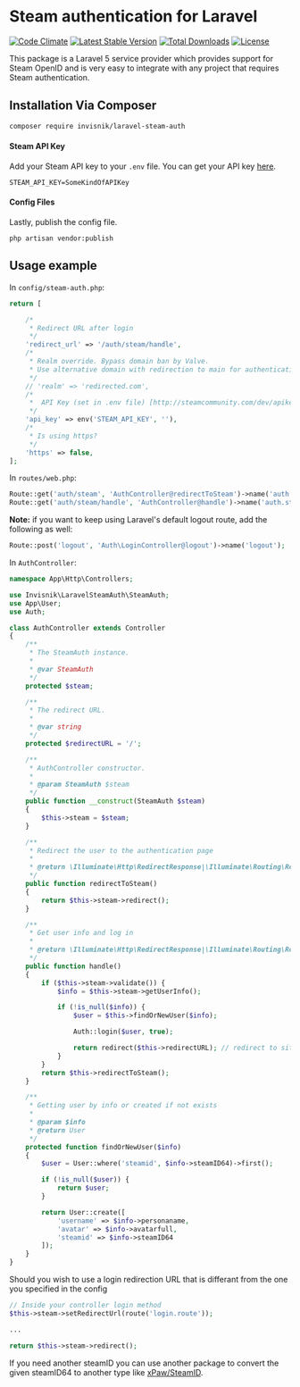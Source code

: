 # Steam authentication for Laravel
[![Code Climate](https://codeclimate.com/github/invisnik/laravel-steam-auth/badges/gpa.svg)](https://codeclimate.com/github/invisnik/laravel-steam-auth)
[![Latest Stable Version](https://img.shields.io/packagist/v/invisnik/laravel-steam-auth.svg)](https://packagist.org/packages/invisnik/laravel-steam-auth)
[![Total Downloads](https://img.shields.io/packagist/dt/invisnik/laravel-steam-auth.svg)](https://packagist.org/packages/invisnik/laravel-steam-auth)
[![License](https://img.shields.io/github/license/invisnik/laravel-steam-auth.svg)](https://packagist.org/packages/invisnik/laravel-steam-auth)

This package is a Laravel 5 service provider which provides support for Steam OpenID and is very easy to integrate with any project that requires Steam authentication.

## Installation Via Composer

```bash
composer require invisnik/laravel-steam-auth
```

#### Steam API Key

Add your Steam API key to your `.env` file. You can get your API key [here](http://steamcommunity.com/dev/apikey).

```
STEAM_API_KEY=SomeKindOfAPIKey
```

#### Config Files

Lastly, publish the config file.

```
php artisan vendor:publish
```
## Usage example
In `config/steam-auth.php`:
```php
return [

    /*
     * Redirect URL after login
     */
    'redirect_url' => '/auth/steam/handle',
    /*
     * Realm override. Bypass domain ban by Valve. 
     * Use alternative domain with redirection to main for authentication (banned by valve).
     */
    // 'realm' => 'redirected.com',
    /*
     *  API Key (set in .env file) [http://steamcommunity.com/dev/apikey]
     */
    'api_key' => env('STEAM_API_KEY', ''),
    /*
     * Is using https?
     */
    'https' => false,
];

```
In `routes/web.php`:
```php
Route::get('auth/steam', 'AuthController@redirectToSteam')->name('auth.steam');
Route::get('auth/steam/handle', 'AuthController@handle')->name('auth.steam.handle');
```
**Note:** if you want to keep using Laravel's default logout route, add the following as well:
```php
Route::post('logout', 'Auth\LoginController@logout')->name('logout');
```
In `AuthController`:
```php
namespace App\Http\Controllers;

use Invisnik\LaravelSteamAuth\SteamAuth;
use App\User;
use Auth;

class AuthController extends Controller
{
    /**
     * The SteamAuth instance.
     *
     * @var SteamAuth
     */
    protected $steam;

    /**
     * The redirect URL.
     *
     * @var string
     */
    protected $redirectURL = '/';

    /**
     * AuthController constructor.
     * 
     * @param SteamAuth $steam
     */
    public function __construct(SteamAuth $steam)
    {
        $this->steam = $steam;
    }

    /**
     * Redirect the user to the authentication page
     *
     * @return \Illuminate\Http\RedirectResponse|\Illuminate\Routing\Redirector
     */
    public function redirectToSteam()
    {
        return $this->steam->redirect();
    }

    /**
     * Get user info and log in
     *
     * @return \Illuminate\Http\RedirectResponse|\Illuminate\Routing\Redirector
     */
    public function handle()
    {
        if ($this->steam->validate()) {
            $info = $this->steam->getUserInfo();

            if (!is_null($info)) {
                $user = $this->findOrNewUser($info);

                Auth::login($user, true);

                return redirect($this->redirectURL); // redirect to site
            }
        }
        return $this->redirectToSteam();
    }

    /**
     * Getting user by info or created if not exists
     *
     * @param $info
     * @return User
     */
    protected function findOrNewUser($info)
    {
        $user = User::where('steamid', $info->steamID64)->first();

        if (!is_null($user)) {
            return $user;
        }

        return User::create([
            'username' => $info->personaname,
            'avatar' => $info->avatarfull,
            'steamid' => $info->steamID64
        ]);
    }
}

```

Should you wish to use a login redirection URL that is differant from the one you specified in the config

```php
// Inside your controller login method
$this->steam->setRedirectUrl(route('login.route'));

...

return $this->steam->redirect();
```

If you need another steamID you can use another package to convert the given steamID64 to another type like [xPaw/SteamID](https://github.com/xPaw/SteamID.php).
